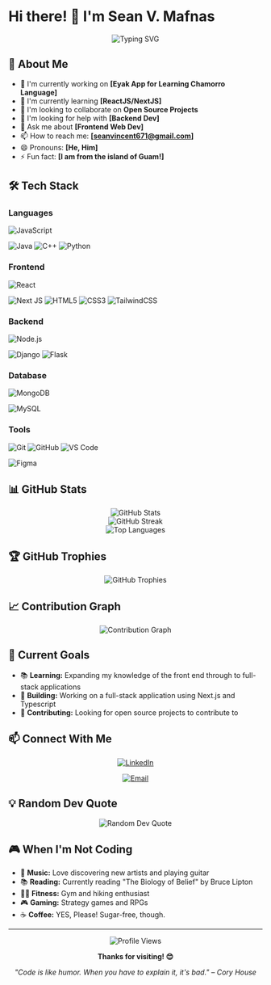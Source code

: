# Hi there! 👋 I'm Sean V. Mafnas 

<div align="center">
  <img src="https://readme-typing-svg.herokuapp.com?font=Fira+Code&size=30&duration=3000&pause=1000&color=2E9FFF&center=true&vCenter=true&width=600&lines=Welcome+to+my+GitHub!;Front+End+Web+Developer;Always+Learning+Something+New!" alt="Typing SVG" />
</div>

## 🚀 About Me

- 🔭 I'm currently working on **[Eyak App for Learning Chamorro Language]**
- 🌱 I'm currently learning **[ReactJS/NextJS]**
- 👯 I'm looking to collaborate on **Open Source Projects**
- 🤔 I'm looking for help with **[Backend Dev]**
- 💬 Ask me about **[Frontend Web Dev]**
- 📫 How to reach me: **[seanvincent671@gmail.com]**
- 😄 Pronouns: **[He, Him]**
- ⚡ Fun fact: **[I am from the island of Guam!]**

## 🛠️ Tech Stack

### Languages
![JavaScript](https://img.shields.io/badge/javascript-%23323330.svg?style=for-the-badge&logo=javascript&logoColor=%23F7DF1E)
<!-- ![TypeScript](https://img.shields.io/badge/typescript-%23007ACC.svg?style=for-the-badge&logo=typescript&logoColor=white) -->
![Java](https://img.shields.io/badge/java-%23ED8B00.svg?style=for-the-badge&logo=openjdk&logoColor=white)
![C++](https://img.shields.io/badge/c++-%2300599C.svg?style=for-the-badge&logo=c%2B%2B&logoColor=white)
![Python](https://img.shields.io/badge/python-3670A0?style=for-the-badge&logo=python&logoColor=ffdd54)

### Frontend
![React](https://img.shields.io/badge/react-%2320232a.svg?style=for-the-badge&logo=react&logoColor=%2361DAFB)
<!-- ![Vue.js](https://img.shields.io/badge/vuejs-%2335495e.svg?style=for-the-badge&logo=vuedotjs&logoColor=%234FC08D) -->
![Next JS](https://img.shields.io/badge/Next-black?style=for-the-badge&logo=next.js&logoColor=white)
![HTML5](https://img.shields.io/badge/html5-%23E34F26.svg?style=for-the-badge&logo=html5&logoColor=white)
![CSS3](https://img.shields.io/badge/css3-%231572B6.svg?style=for-the-badge&logo=css3&logoColor=white)
![TailwindCSS](https://img.shields.io/badge/tailwindcss-%2338B2AC.svg?style=for-the-badge&logo=tailwind-css&logoColor=white)

### Backend
![Node.js](https://img.shields.io/badge/node.js-6DA55F?style=for-the-badge&logo=node.js&logoColor=white)
<!-- ![Express.js](https://img.shields.io/badge/express.js-%23404d59.svg?style=for-the-badge&logo=express&logoColor=%2361DAFB) -->
![Django](https://img.shields.io/badge/django-%23092E20.svg?style=for-the-badge&logo=django&logoColor=white)
![Flask](https://img.shields.io/badge/flask-%23000.svg?style=for-the-badge&logo=flask&logoColor=white)
<!-- ![FastAPI](https://img.shields.io/badge/FastAPI-005571?style=for-the-badge&logo=fastapi) -->

### Database
![MongoDB](https://img.shields.io/badge/MongoDB-%234ea94b.svg?style=for-the-badge&logo=mongodb&logoColor=white)
<!-- ![PostgreSQL](https://img.shields.io/badge/postgres-%23316192.svg?style=for-the-badge&logo=postgresql&logoColor=white) -->
![MySQL](https://img.shields.io/badge/mysql-%2300f.svg?style=for-the-badge&logo=mysql&logoColor=white)
<!-- ![Redis](https://img.shields.io/badge/redis-%23DD0031.svg?style=for-the-badge&logo=redis&logoColor=white) -->

<!-- ### Cloud & DevOps
![AWS](https://img.shields.io/badge/AWS-%23FF9900.svg?style=for-the-badge&logo=amazon-aws&logoColor=white)
![Azure](https://img.shields.io/badge/azure-%230072C6.svg?style=for-the-badge&logo=microsoftazure&logoColor=white)
![Google Cloud](https://img.shields.io/badge/GoogleCloud-%234285F4.svg?style=for-the-badge&logo=google-cloud&logoColor=white)
![Docker](https://img.shields.io/badge/docker-%230db7ed.svg?style=for-the-badge&logo=docker&logoColor=white)
![Kubernetes](https://img.shields.io/badge/kubernetes-%23326ce5.svg?style=for-the-badge&logo=kubernetes&logoColor=white) -->

### Tools
![Git](https://img.shields.io/badge/git-%23F05033.svg?style=for-the-badge&logo=git&logoColor=white)
![GitHub](https://img.shields.io/badge/github-%23121011.svg?style=for-the-badge&logo=github&logoColor=white)
![VS Code](https://img.shields.io/badge/Visual%20Studio%20Code-0078d7.svg?style=for-the-badge&logo=visual-studio-code&logoColor=white)
<!-- ![Postman](https://img.shields.io/badge/Postman-FF6C37?style=for-the-badge&logo=postman&logoColor=white) -->
![Figma](https://img.shields.io/badge/figma-%23F24E1E.svg?style=for-the-badge&logo=figma&logoColor=white)

## 📊 GitHub Stats

<div align="center">
  <img src="https://github-readme-stats.vercel.app/api?username=Makkatlahi&theme=radical&hide_border=false&include_all_commits=true&count_private=true" alt="GitHub Stats" />
  <br/>
  <img src="https://github-readme-streak-stats.herokuapp.com/?user=Makkatlahi&theme=radical&hide_border=false" alt="GitHub Streak" />
  <br/>
  <img src="https://github-readme-stats.vercel.app/api/top-langs/?username=Makkatlahi&theme=radical&hide_border=false&include_all_commits=true&count_private=true&layout=compact" alt="Top Languages" />
</div>

## 🏆 GitHub Trophies
<div align="center">
  <img src="https://github-profile-trophy.vercel.app/?username=Makkatlahi&theme=radical&no-frame=false&no-bg=true&margin-w=4" alt="GitHub Trophies" />
</div>

## 📈 Contribution Graph
<div align="center">
  <img src="https://github-readme-activity-graph.vercel.app/graph?username=Makkatlahi&theme=react-dark&hide_border=true&area=true" alt="Contribution Graph" />
</div>

<!-- ## 🔥 Recent Projects

### 🌟 [Project Name 1](https://github.com/Makkatlahi/project-1)
Brief description of your amazing project. What problem does it solve? What technologies did you use?

**Tech Stack:** React, Node.js, MongoDB, AWS
- ✅ Feature 1
- ✅ Feature 2
- ✅ Feature 3

### 🚀 [Project Name 2](https://github.com/Makkatlahi/project-2)
Another cool project description. Highlight the impact and technical challenges you overcame.

**Tech Stack:** Python, Django, PostgreSQL, Docker
- ✅ Feature 1
- ✅ Feature 2
- ✅ Feature 3 -->

## 🎯 Current Goals

- 📚 **Learning:** Expanding my knowledge of the front end through to full-stack applications
- 🔨 **Building:** Working on a full-stack application using Next.js and Typescript
- 🤝 **Contributing:** Looking for open source projects to contribute to
<!-- - 📝 **Writing:** Planning to start a tech blog about my development journey -->

## 📫 Connect With Me

<div align="center">
  
[![LinkedIn](https://img.shields.io/badge/LinkedIn-%230077B5.svg?style=for-the-badge&logo=linkedin&logoColor=white)](https://linkedin.com/in/svmafnas)
<!-- [![Twitter](https://img.shields.io/badge/Twitter-%231DA1F2.svg?style=for-the-badge&logo=Twitter&logoColor=white)](https://twitter.com/YOUR_TWITTER) -->
<!-- [![Portfolio](https://img.shields.io/badge/Portfolio-%23000000.svg?style=for-the-badge&logo=firefox&logoColor=#FF7139)](https://yourportfolio.com) -->
[![Email](https://img.shields.io/badge/Email-D14836?style=for-the-badge&logo=gmail&logoColor=white)](mailto:seanvincent671@gmail.com)
<!-- [![Discord](https://img.shields.io/badge/Discord-%235865F2.svg?style=for-the-badge&logo=discord&logoColor=white)](https://discord.gg/YOUR_DISCORD) -->

</div>

## 💡 Random Dev Quote

<div align="center">
  <img src="https://quotes-github-readme.vercel.app/api?type=horizontal&theme=radical" alt="Random Dev Quote" />
</div>

## 🎮 When I'm Not Coding

- 🎵 **Music:** Love discovering new artists and playing guitar
- 📚 **Reading:** Currently reading "The Biology of Belief" by Bruce Lipton
- 🏃‍♂️ **Fitness:** Gym and hiking enthusiast
- 🎮 **Gaming:** Strategy games and RPGs
- ☕ **Coffee:** YES, Please! Sugar-free, though.

---

<div align="center">
  <img src="https://komarev.com/ghpvc/?username=Makkatlahi&style=for-the-badge&color=blue" alt="Profile Views" />
  
  **Thanks for visiting! 😊**
  
  *"Code is like humor. When you have to explain it, it's bad." – Cory House*
</div>
